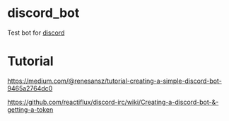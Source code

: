 # discord_bot

Test bot for [discord](https://discordapp.com/)


# Tutorial

https://medium.com/@renesansz/tutorial-creating-a-simple-discord-bot-9465a2764dc0

https://github.com/reactiflux/discord-irc/wiki/Creating-a-discord-bot-&-getting-a-token
